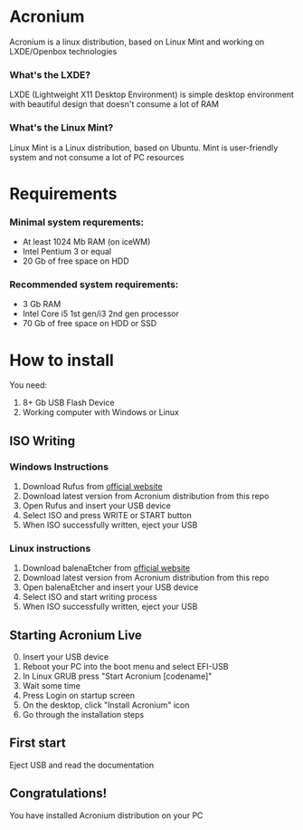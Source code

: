 # Acronium
Acronium is a linux distribution, based on Linux Mint and working on LXDE/Openbox technologies
### What's the LXDE?
LXDE (Lightweight X11 Desktop Environment) is simple desktop environment with beautiful design that doesn't consume a lot of RAM
### What's the Linux Mint?
Linux Mint is a Linux distribution, based on Ubuntu. Mint is user-friendly system and not consume a lot of PC resources
# Requirements
### Minimal system requrements:
- At least 1024 Mb RAM (on iceWM)
- Intel Pentium 3 or equal
- 20 Gb of free space on HDD
### Recommended system requirements:
- 3 Gb RAM
- Intel Core i5 1st gen/i3 2nd gen processor
- 70 Gb of free space on HDD or SSD
# How to install
You need:
1. 8+ Gb USB Flash Device
2. Working computer with Windows or Linux
## ISO Writing
### Windows Instructions
1. Download Rufus from [official website](https://rufus.ie)
2. Download latest version from Acronium distribution from this repo
3. Open Rufus and insert your USB device
4. Select ISO and press WRITE or START button
5. When ISO successfully written, eject your USB
### Linux instructions
1. Download balenaEtcher from [official website](https://etcher.io)
2. Download latest version from Acronium distribution from this repo
3. Open balenaEtcher and insert your USB device
4. Select ISO and start writing process
5. When ISO successfully written, eject your USB
## Starting Acronium Live
0. Insert your USB device
1. Reboot your PC into the boot menu and select EFI-USB
2. In Linux GRUB press "Start Acronium [codename]"
3. Wait some time
4. Press Login on startup screen
5. On the desktop, click "Install Acronium" icon
6. Go through the installation steps
## First start
Eject USB and read the documentation
## Congratulations!
You have installed Acronium distribution on your PC

